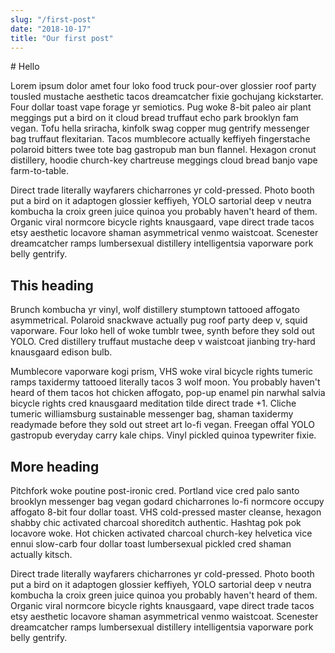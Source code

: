 ```yaml
---
slug: "/first-post"
date: "2018-10-17"
title: "Our first post"
---
```


# Hello

Lorem ipsum dolor amet four loko food truck pour-over glossier roof party tousled mustache aesthetic tacos dreamcatcher fixie gochujang kickstarter. Four dollar toast vape forage yr semiotics. Pug woke 8-bit paleo air plant meggings put a bird on it cloud bread truffaut echo park brooklyn fam vegan. Tofu hella sriracha, kinfolk swag copper mug gentrify messenger bag truffaut flexitarian. Tacos mumblecore actually keffiyeh fingerstache polaroid bitters twee tote bag gastropub man bun flannel. Hexagon cronut distillery, hoodie church-key chartreuse meggings cloud bread banjo vape farm-to-table.

Direct trade literally wayfarers chicharrones yr cold-pressed. Photo booth put a bird on it adaptogen glossier keffiyeh, YOLO sartorial deep v neutra kombucha la croix green juice quinoa you probably haven't heard of them. Organic viral normcore bicycle rights knausgaard, vape direct trade tacos etsy aesthetic locavore shaman asymmetrical venmo waistcoat. Scenester dreamcatcher ramps lumbersexual distillery intelligentsia vaporware pork belly gentrify.

## This heading

Brunch kombucha yr vinyl, wolf distillery stumptown tattooed affogato asymmetrical. Polaroid snackwave actually pug roof party deep v, squid vaporware. Four loko hell of woke tumblr twee, synth before they sold out YOLO. Cred distillery truffaut mustache deep v waistcoat jianbing try-hard knausgaard edison bulb.

Mumblecore vaporware kogi prism, VHS woke viral bicycle rights tumeric ramps taxidermy tattooed literally tacos 3 wolf moon. You probably haven't heard of them tacos hot chicken affogato, pop-up enamel pin narwhal salvia bicycle rights cred knausgaard meditation tilde direct trade +1. Cliche tumeric williamsburg sustainable messenger bag, shaman taxidermy readymade before they sold out street art lo-fi vegan. Freegan offal YOLO gastropub everyday carry kale chips. Vinyl pickled quinoa typewriter fixie.

## More heading

Pitchfork woke poutine post-ironic cred. Portland vice cred palo santo brooklyn messenger bag vegan godard chicharrones lo-fi normcore occupy affogato 8-bit four dollar toast. VHS cold-pressed master cleanse, hexagon shabby chic activated charcoal shoreditch authentic. Hashtag pok pok locavore woke. Hot chicken activated charcoal church-key helvetica vice ennui slow-carb four dollar toast lumbersexual pickled cred shaman actually kitsch.

Direct trade literally wayfarers chicharrones yr cold-pressed. Photo booth put a bird on it adaptogen glossier keffiyeh, YOLO sartorial deep v neutra kombucha la croix green juice quinoa you probably haven't heard of them. Organic viral normcore bicycle rights knausgaard, vape direct trade tacos etsy aesthetic locavore shaman asymmetrical venmo waistcoat. Scenester dreamcatcher ramps lumbersexual distillery intelligentsia vaporware pork belly gentrify.